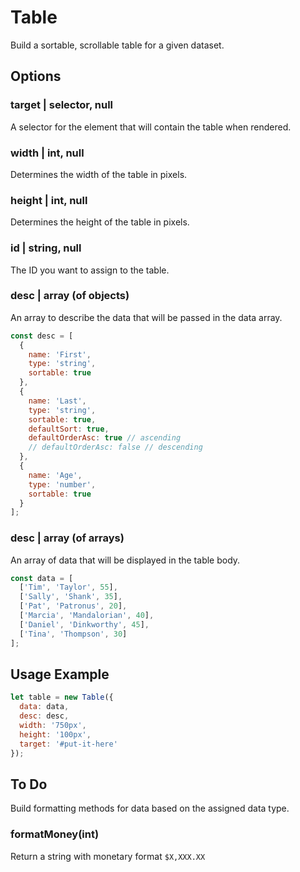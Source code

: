 # Table
Build a sortable, scrollable table for a given dataset.

## Options
### target | selector, null
A selector for the element that will contain the table when rendered.

### width | int, null
Determines the width of the table in pixels.

### height | int, null
Determines the height of the table in pixels.

### id | string, null
The ID you want to assign to the table.

### desc | array (of objects)
An array to describe the data that will be passed in the data array.

```javascript
const desc = [
  {
    name: 'First',
    type: 'string',
    sortable: true
  },
  {
    name: 'Last',
    type: 'string',
    sortable: true,
    defaultSort: true,
    defaultOrderAsc: true // ascending
    // defaultOrderAsc: false // descending
  },
  {
    name: 'Age',
    type: 'number',
    sortable: true
  }
];
```

### desc | array (of arrays)
An array of data that will be displayed in the table body.

```javascript
const data = [
  ['Tim', 'Taylor', 55],
  ['Sally', 'Shank', 35],
  ['Pat', 'Patronus', 20],
  ['Marcia', 'Mandalorian', 40],
  ['Daniel', 'Dinkworthy', 45],
  ['Tina', 'Thompson', 30]
];
```

## Usage Example
```javascript
let table = new Table({
  data: data,
  desc: desc,
  width: '750px',
  height: '100px',
  target: '#put-it-here'
});
```

## To Do
Build formatting methods for data based on the assigned data type.

### formatMoney(int)
Return a string with monetary format ``` $X,XXX.XX ```
